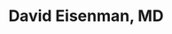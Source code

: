 ---
schema: default
title: 'David Eisenman, MD'
description: 'http://ph.ucla.edu/faculty/eisenman'
logo: >-
  http://ph.ucla.edu/sites/default/files/styles/faculty_square/public/images/faculty/David-Eisenman-square.jpg?itok=D0EivJYs
---